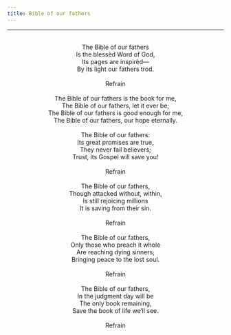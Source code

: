 ```yaml
---
title: Bible of our fathers
---
```


---
<center>
<br/>
The Bible of our fathers<br/>
Is the blessèd Word of God,<br/>
Its pages are inspirèd—<br/>
By its light our fathers trod.<br/>
<br/>
Refrain<br/>
<br/>
The Bible of our fathers is the book for me,<br/>
The Bible of our fathers, let it ever be;<br/>
The Bible of our fathers is good enough for me,<br/>
The Bible of our fathers, our hope eternally.<br/>
<br/>
The Bible of our fathers:<br/>
Its great promises are true,<br/>
They never fail believers;<br/>
Trust, its Gospel will save you!<br/>
<br/>
Refrain<br/>
<br/>
The Bible of our fathers,<br/>
Though attacked without, within,<br/>
Is still rejoicing millions<br/>
It is saving from their sin.<br/>
<br/>
Refrain<br/>
<br/>
The Bible of our fathers,<br/>
Only those who preach it whole<br/>
Are reaching dying sinners,<br/>
Bringing peace to the lost soul.<br/>
<br/>
Refrain<br/>
<br/>
The Bible of our fathers,<br/>
In the judgment day will be<br/>
The only book remaining,<br/>
Save the book of life we’ll see.<br/>
<br/>
Refrain<br/>

</center>